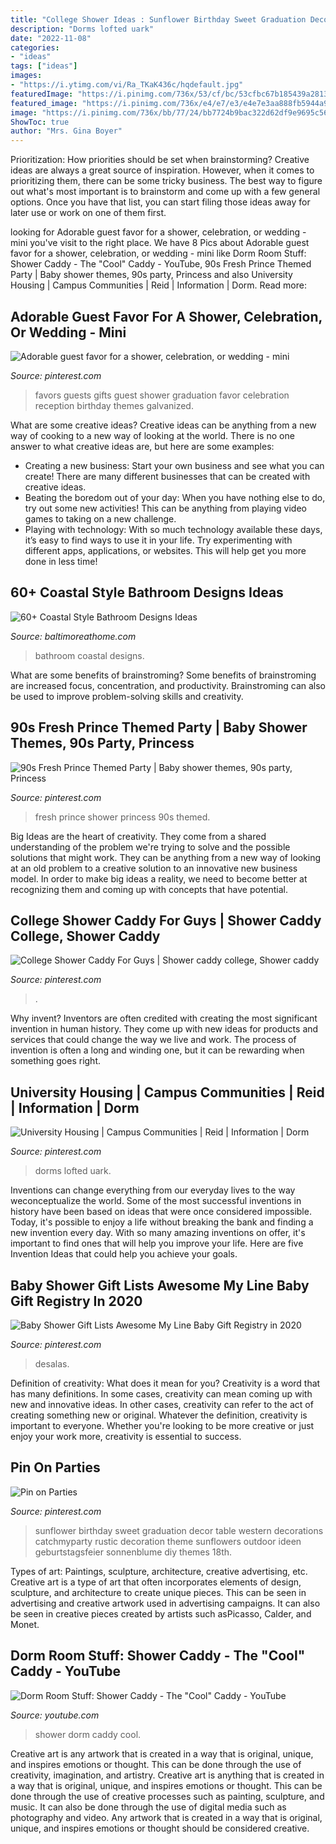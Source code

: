 ```yaml
---
title: "College Shower Ideas : Sunflower Birthday Sweet Graduation Decor Table Western Decorations Catchmyparty Rustic Decoration Theme Sunflowers Outdoor Ideen Geburtstagsfeier Sonnenblume Diy Themes 18th"
description: "Dorms lofted uark"
date: "2022-11-08"
categories:
- "ideas"
tags: ["ideas"]
images:
- "https://i.ytimg.com/vi/Ra_TKaK436c/hqdefault.jpg"
featuredImage: "https://i.pinimg.com/736x/53/cf/bc/53cfbc67b185439a2813c7455cd9fc4e--dorm-colors-university-housing.jpg"
featured_image: "https://i.pinimg.com/736x/e4/e7/e3/e4e7e3aa888fb5944a965424308bdfe0--sweet--sunflowers.jpg"
image: "https://i.pinimg.com/736x/bb/77/24/bb7724b9bac322d62df9e9695c566588.jpg"
ShowToc: true
author: "Mrs. Gina Boyer"
---
```



Prioritization: How priorities should be set when brainstorming?
Creative ideas are always a great source of inspiration. However, when it comes to prioritizing them, there can be some tricky business. The best way to figure out what's most important is to brainstorm and come up with a few general options. Once you have that list, you can start filing those ideas away for later use or work on one of them first.

	

		
looking for Adorable guest favor for a shower, celebration, or wedding - mini you've visit to the right place. We have 8 Pics about Adorable guest favor for a shower, celebration, or wedding - mini like Dorm Room Stuff: Shower Caddy - The &quot;Cool&quot; Caddy - YouTube, 90s Fresh Prince Themed Party | Baby shower themes, 90s party, Princess and also University Housing | Campus Communities | Reid | Information | Dorm. Read more:
		
    
## Adorable Guest Favor For A Shower, Celebration, Or Wedding - Mini

<img loading=lazy src="https://i.pinimg.com/736x/bb/77/24/bb7724b9bac322d62df9e9695c566588.jpg" onerror="this.onerror=null;this.src='https://tse3.mm.bing.net/th?id=OIP.d1Dr145WWTDpJoFF8fe7iQHaLK&amp;pid=15.1';" alt="Adorable guest favor for a shower, celebration, or wedding - mini">

_Source: pinterest.com_

>favors guests gifts guest shower graduation favor celebration reception birthday themes galvanized. 

	

What are some creative ideas?
Creative ideas can be anything from a new way of cooking to a new way of looking at the world. There is no one answer to what creative ideas are, but here are some examples: 
- Creating a new business: Start your own business and see what you can create! There are many different businesses that can be created with creative ideas.
- Beating the boredom out of your day: When you have nothing else to do, try out some new activities! This can be anything from playing video games to taking on a new challenge.
- Playing with technology: With so much technology available these days, it’s easy to find ways to use it in your life. Try experimenting with different apps, applications, or websites. This will help get you more done in less time!

    
## 60+ Coastal Style Bathroom Designs Ideas

<img loading=lazy src="https://www.baltimoreathome.com/wp-content/uploads/2018/04/Coastal-Style-Bathroom-Designs-Ideas-53.jpg" onerror="this.onerror=null;this.src='https://tse4.mm.bing.net/th?id=OIP.g5eRUUottzgqnldnuw2T7gHaLA&amp;pid=15.1';" alt="60+ Coastal Style Bathroom Designs Ideas">

_Source: baltimoreathome.com_

>bathroom coastal designs. 

	

What are some benefits of brainstroming?
Some benefits of brainstroming are increased focus, concentration, and productivity. Brainstroming can also be used to improve problem-solving skills and creativity.

    
## 90s Fresh Prince Themed Party | Baby Shower Themes, 90s Party, Princess

<img loading=lazy src="https://i.pinimg.com/736x/81/82/f1/8182f1a1104568ab099f24be70f78d97.jpg" onerror="this.onerror=null;this.src='https://tse3.mm.bing.net/th?id=OIP.H0LSQ5jGaaLYLdI7felKQQHaFj&amp;pid=15.1';" alt="90s Fresh Prince Themed Party | Baby shower themes, 90s party, Princess">

_Source: pinterest.com_

>fresh prince shower princess 90s themed. 

	

Big Ideas are the heart of creativity. They come from a shared understanding of the problem we're trying to solve and the possible solutions that might work. They can be anything from a new way of looking at an old problem to a creative solution to an innovative new business model. In order to make big ideas a reality, we need to become better at recognizing them and coming up with concepts that have potential.

    
## College Shower Caddy For Guys | Shower Caddy College, Shower Caddy

<img loading=lazy src="https://i.pinimg.com/736x/1c/27/dc/1c27dc3c4f394a5b9056ac4290abbe53.jpg" onerror="this.onerror=null;this.src='https://tse4.mm.bing.net/th?id=OIP.ynd4Sx12pBZSlC1UeN6CcQHaE7&amp;pid=15.1';" alt="College Shower Caddy For Guys | Shower caddy college, Shower caddy">

_Source: pinterest.com_

>. 

	

Why invent?
Inventors are often credited with creating the most significant invention in human history. They come up with new ideas for products and services that could change the way we live and work. The process of invention is often a long and winding one, but it can be rewarding when something goes right.

    
## University Housing | Campus Communities | Reid | Information | Dorm

<img loading=lazy src="https://i.pinimg.com/736x/53/cf/bc/53cfbc67b185439a2813c7455cd9fc4e--dorm-colors-university-housing.jpg" onerror="this.onerror=null;this.src='https://tse1.mm.bing.net/th?id=OIP.xpLmwJx-rfS_IOGYbCB70AHaE7&amp;pid=15.1';" alt="University Housing | Campus Communities | Reid | Information | Dorm">

_Source: pinterest.com_

>dorms lofted uark. 

	

Inventions can change everything from our everyday lives to the way weconceptualize the world. Some of the most successful inventions in history have been based on ideas that were once considered impossible. Today, it's possible to enjoy a life without breaking the bank and finding a new invention every day. With so many amazing inventions on offer, it's important to find ones that will help you improve your life. Here are five Invention Ideas that could help you achieve your goals.

    
## Baby Shower Gift Lists Awesome My Line Baby Gift Registry In 2020

<img loading=lazy src="https://i.pinimg.com/736x/2e/16/6b/2e166b0d822ed4bbf22894826929bb6c.jpg" onerror="this.onerror=null;this.src='https://tse1.mm.bing.net/th?id=OIP.vr6QIo-YpmbSRykA1or4oAHaKe&amp;pid=15.1';" alt="Baby Shower Gift Lists Awesome My Line Baby Gift Registry in 2020">

_Source: pinterest.com_

>desalas. 

	

Definition of creativity: What does it mean for you?
Creativity is a word that has many definitions. In some cases, creativity can mean coming up with new and innovative ideas. In other cases, creativity can refer to the act of creating something new or original. Whatever the definition, creativity is important to everyone. Whether you're looking to be more creative or just enjoy your work more, creativity is essential to success.

    
## Pin On Parties

<img loading=lazy src="https://i.pinimg.com/736x/e4/e7/e3/e4e7e3aa888fb5944a965424308bdfe0--sweet--sunflowers.jpg" onerror="this.onerror=null;this.src='https://tse4.mm.bing.net/th?id=OIP.ApR0bv21z76b67c6-_y1NgHaKi&amp;pid=15.1';" alt="Pin on Parties">

_Source: pinterest.com_

>sunflower birthday sweet graduation decor table western decorations catchmyparty rustic decoration theme sunflowers outdoor ideen geburtstagsfeier sonnenblume diy themes 18th. 

	

Types of art: Paintings, sculpture, architecture, creative advertising, etc.
Creative art is a type of art that often incorporates elements of design, sculpture, and architecture to create unique pieces. This can be seen in advertising and creative artwork used in advertising campaigns. It can also be seen in creative pieces created by artists such asPicasso, Calder, and Monet.

    
## Dorm Room Stuff: Shower Caddy - The &quot;Cool&quot; Caddy - YouTube

<img loading=lazy src="https://i.ytimg.com/vi/Ra_TKaK436c/hqdefault.jpg" onerror="this.onerror=null;this.src='https://tse4.mm.bing.net/th?id=OIP.ptiG4gh6oQ9IpmxhfvIzegHaFj&amp;pid=15.1';" alt="Dorm Room Stuff: Shower Caddy - The &quot;Cool&quot; Caddy - YouTube">

_Source: youtube.com_

>shower dorm caddy cool. 

	

Creative art is any artwork that is created in a way that is original, unique, and inspires emotions or thought. This can be done through the use of creativity, imagination, and artistry.
Creative art is anything that is created in a way that is original, unique, and inspires emotions or thought. This can be done through the use of creative processes such as painting, sculpture, and music. It can also be done through the use of digital media such as photography and video. Any artwork that is created in a way that is original, unique, and inspires emotions or thought should be considered creative.

